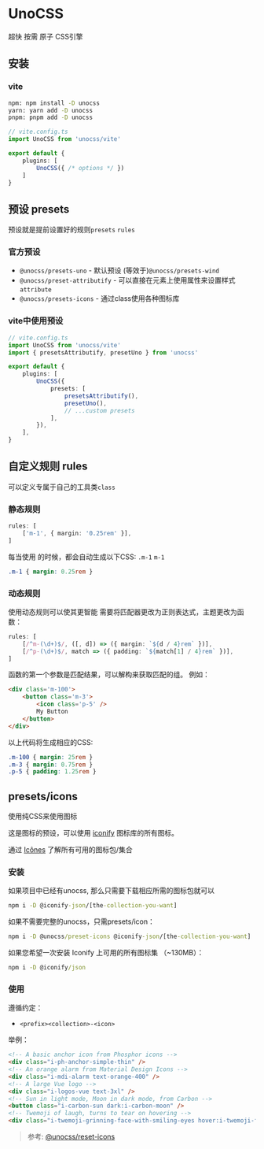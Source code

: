 # UnoCSS

超快 按需 原子 CSS引擎

## 安装

### vite

```cmd
npm: npm install -D unocss
yarn: yarn add -D unocss
pnpm: pnpm add -D unocss
```

```typescript
// vite.config.ts
import UnoCSS from 'unocss/vite'

export default {
    plugins: [
        UnoCSS({ /* options */ })
    ]
}
```

## 预设 presets

预设就是提前设置好的规则`presets` `rules`

### 官方预设

- `@unocss/presets-uno` - 默认预设 (等效于)`@unocss/presets-wind`
- `@unocss/preset-attributify` - 可以直接在元素上使用属性来设置样式`attribute`
- `@unocss/presets-icons` - 通过class使用各种图标库

### vite中使用预设

```typescript
// vite.config.ts
import UnoCSS from 'unocss/vite'
import { presetsAttributify, presetUno } from 'unocss'

export default {
    plugins: [
        UnoCSS({
            presets: [
                presetsAttributify(),
                presetUno(),
                // ...custom presets
            ],
        }),
    ],
}
```

## 自定义规则 rules
可以定义专属于自己的工具类`class`

### 静态规则

```typescript
rules: [
    ['m-1', { margin: '0.25rem' }],
]
```

每当使用 的时候，都会自动生成以下CSS: `.m-1` `m-1`

```css
.m-1 { margin: 0.25rem }
```

### 动态规则
使用动态规则可以使其更智能
需要将匹配器更改为正则表达式，主题更改为函数：

```typescript
rules: [
    [/^m-(\d+)$/, ([, d]) => ({ margin: `${d / 4}rem` })],
    [/^p-(\d+)$/, match => ({ padding: `${match[1] / 4}rem` })],
]
```
函数的第一个参数是匹配结果，可以解构来获取匹配的组。
例如：

```html
<div class='m-100'>
    <button class='m-3'>
        <icon class='p-5' />
        My Button
    </button>
</div>
```

以上代码将生成相应的CSS:

```css
.m-100 { margin: 25rem }
.m-3 { margin: 0.75rem }
.p-5 { padding: 1.25rem }
```

## presets/icons

使用纯CSS来使用图标

这是图标的预设，可以使用 [iconify](https://iconify.design/) 图标库的所有图标。

通过 [Icônes](https://icones.js.org/) 了解所有可用的图标包/集合

### 安装

如果项目中已经有unocss, 那么只需要下载相应所需的图标包就可以

```cmd
npm i -D @iconify-json/[the-collection-you-want]
```

如果不需要完整的unocss，只需presets/icon：

```cmd
npm i -D @unocss/preset-icons @iconify-json/[the-collection-you-want]
```

如果您希望一次安装 Iconify 上可用的所有图标集 （~130MB）：

```cmd
npm i -D @iconify/json
```

### 使用

遵循约定：
- `<prefix><collection>-<icon>`

举例：
```html
<!-- A basic anchor icon from Phosphor icons -->
<div class="i-ph-anchor-simple-thin" />
<!-- An orange alarm from Material Design Icons -->
<div class="i-mdi-alarm text-orange-400" />
<!-- A large Vue logo -->
<div class="i-logos-vue text-3xl" />
<!-- Sun in light mode, Moon in dark mode, from Carbon -->
<button class="i-carbon-sun dark:i-carbon-moon" />
<!-- Twemoji of laugh, turns to tear on hovering -->
<div class="i-twemoji-grinning-face-with-smiling-eyes hover:i-twemoji-face-with-tears-of-joy" />
```

> 参考: [@unocss/reset-icons](https://github.com/unocss/unocss/tree/main/packages/preset-icons)
